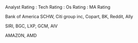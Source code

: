 Analyst Rating : Tech Rating : Os Rating : MA Rating

Bank of America SCHW, Citi group inc, Copart, BK, Reddit, Ally

SIRI, BGC, LXP, GCM, AIV

AMAZON, AMD 

